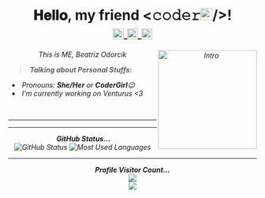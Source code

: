 

<!--
**beatrizodorcik/beatrizodorcik** is a ✨ _special_ ✨ repository because its `README.md` (this file) appears on your GitHub profile.

Here are some ideas to get you started:
### Hi there 👋
- 🔭 I’m currently working on ...
- 🌱 I’m currently learning ...
- 👯 I’m looking to collaborate on ...
- 🤔 I’m looking for help with ...
- 💬 Ask me about ...
- 📫 How to reach me: ...
- 😄 Pronouns: ...
- ⚡ Fun fact: ...
-->

<h1 align="center">𝐇𝐞𝐥𝐥𝐨, my friend <𝚌𝚘𝚍𝚎𝚛<img src="https://github.com/TheDudeThatCode/TheDudeThatCode/blob/master/Assets/Earth.gif" width="24px">/>! 
<br>
<a href="https://www.linkedin.com/in/beatrizodorcik">
  <img align="center" alt="BeatrizOdorcik @LinkedIN" width="22px" src="https://cdn.jsdelivr.net/npm/simple-icons@v3/icons/linkedin.svg" />
</a>
  <a href="mailto:beaodorcik@gmail.com">
  <img align="center" alt="BeatrizOdorcik @Mail" width="22px" src="https://cdn.jsdelivr.net/npm/simple-icons@v3/icons/gmail.svg" />
</a>
<a href="https://www.instagram.com/beatrizodorcik">
  <img align="center" alt="BeatrizOdorcik @Instagram" width="22px" src="https://cdn.jsdelivr.net/npm/simple-icons@v3/icons/instagram.svg" />
</a>



</h1>

<p align="center">
  <em>
    This is ME, Beatriz Odorcik
    <!--, a 2nd year undergraduate from <a href="http://sittechno.org/"> <b>Siliguri Institute of Technology</b>, Siliguri</a>. <br>
    A budding <b>Full-Stack Developer</b> <img src="https://github.com/TheDudeThatCode/TheDudeThatCode/blob/master/Assets/Developer.gif" width="30px"> and a <b>Competitive Programming Enthusiast</b>&nbsp;<img src="https://github.com/TheDudeThatCode/TheDudeThatCode/blob/master/Assets/Designer.gif" width="36px">&nbsp,<br>who is <b>obsessed</b>
    with the idea of <b>improving</b> herself and wants a <b>platform</b> to 
    <b>grow</b> <img src="https://github.com/TheDudeThatCode/TheDudeThatCode/blob/master/Assets/Rocket.gif" width="18px">and 
    <b>excel</b> <img src="https://github.com/TheDudeThatCode/TheDudeThatCode/blob/master/Assets/Medal.gif" width="20px">&nbsp.
  </em> 
  <br>
  <img src="https://media.giphy.com/media/VgCDAzcKvsR6OM0uWg/giphy.gif" width="50" /> <b><i>Learning while HOPING & HUSTLING!!!</i></b> <img src="https://media.giphy.com/media/7j2hfyeVcDtf2/giphy.gif" width="50" />
</p> -->

<img align="right" width=200px alt="Intro" src="https://media.giphy.com/media/JTnmWFfrd77RctgNQl/giphy.gif" />

> &nbsp;***Talking about Personal Stuffs:***

- &nbsp;Pronouns: ***She/Her*** or ***CoderGirl***😉
- &nbsp;I’m currently working on Venturus <3
<p>
<p>
<p>
<br>

<hr>	<hr>
<p>
<p>
<p>
<p align="center">	<p align="center">
&nbsp;<i><b>GitHub Status...</b></i><br>	
<img src="https://github-readme-stats.vercel.app/api?username=beatrizodorcik&count_private=true&show_icons=true&theme=cobalt" alt="GitHub Status"/>
<img src = "https://github-readme-stats.vercel.app/api/top-langs/?username=beatrizodorcik&show_icons=true&layout=compact&theme=cobalt" alt="Most Used Languages">	
</p>

<hr>

<p align="center"> 
  <i><b>Profile Visitor Count...</b></i><br>
  <img src="https://raw.githubusercontent.com/saadeghi/saadeghi/master/dino.gif" /><br>
  <img src="https://profile-counter.glitch.me/beatrizodorcik/count.svg" />
</p>

<!-- can't stop myself from editing🤷... -->


